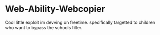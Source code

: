 # Web-Ability-Webcopier
Cool little exploit im devving on freetime. specifically targetted to children who want to bypass the schools filter.
